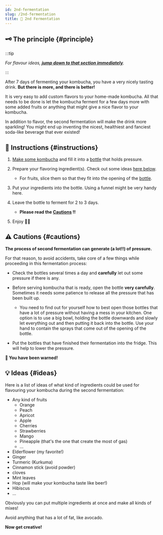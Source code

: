 ```yaml
---
id: 2nd-fermentation
slug: /2nd-fermentation
title: 🍾 2nd Fermentation
---
```


## 🗝 The principle {#principle}

:::tip

_For flavour ideas, **[jump down to that section immediately](/2nd-fermentation#ideas)**._

:::

After 7 days of fermenting your kombucha, you have a very nicely tasting drink. **But there is more,
and there is better!**

It is very easy to add custom flavors to your home-made kombucha. All that needs to be done is let
the kombucha ferment for a few days more with some added fruits or anything that might give a nice
flavor to your kombucha.

In addition to flavor, the second fermentation will make the drink more sparkling! You might end up
inventing the nicest, healthiest and fanciest soda-like beverage that ever existed!

## 📖 Instructions {#instructions}

1. [Make some kombucha](/#simple-recipe) and fill it into a [bottle](/equipment#bottles) that holds
   pressure.
2. Prepare your flavoring ingredient(s). Check out some ideas [here below](/2nd-fermentation#ideas).

    - For fruits, slice them so that they fit into the opening of the [bottle](/equipment#bottles).

3. Put your ingredients into the bottle. Using a funnel might be very handy here.

4. Leave the bottle to ferment for 2 to 3 days.

    - **Please read the [Cautions](/2nd-fermentation#cautions) ‼️**

5. Enjoy 🍾🍺

## ⚠️ Cautions {#cautions}

**The process of second fermentation can generate (a lot‼️) of pressure.**

For that reason, to avoid accidents, take core of a few things while proceeding in this fermentation
process:

-   Check the bottles several times a day and **carefully** let out some pressure if there is any.

-   Before serving kombucha that is ready, open the bottle **very carefully**. Sometimes it needs
    some patience to release all the pressure that has been built up.

    -   You need to find out for yourself how to best open those bottles that have a lot of pressure
        without having a mess in your kitchen. One option is to use a big bowl, holding the bottle
        downwards and slowly let everything out and then putting it back into the bottle. Use your
        hand to contain the sprays that come out of the opening of the bottle.

-   Put the bottles that have finished their fermentation into the fridge. This will help to lower
    the pressure.

**🍾 You have been warned!**

## 💡 Ideas {#ideas}

Here is a list of ideas of what kind of ingredients could be used for flavouring your kombucha
during the second fermentation:

-   Any kind of fruits
    -   Orange
    -   Peach
    -   Apricot
    -   Apple
    -   Cherries
    -   Strawberries
    -   Mango
    -   Pineapple (that's the one that create the most of gas)
    -   ...
-   Elderflower (my favorite!)
-   Ginger
-   Turmeric (Kurkuma)
-   Cinnamon stick (avoid powder)
-   cloves
-   Mint leaves
-   Hop (will make your kombucha taste like beer!)
-   Hibiscus
-   ...

Obviously you can put multiple ingredients at once and make all kinds of mixes!

Avoid anything that has a lot of fat, like avocado.

**Now get creative!**
